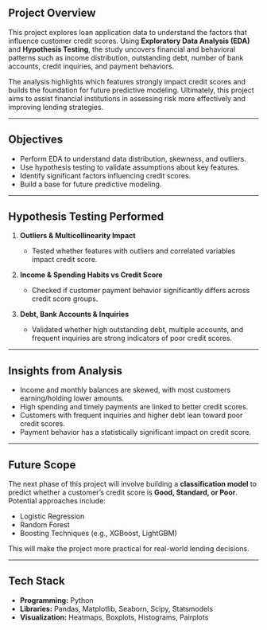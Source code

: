 ##  Project Overview

This project explores loan application data to understand the factors that influence customer credit scores. Using **Exploratory Data Analysis (EDA)** and **Hypothesis Testing**, the study uncovers financial and behavioral patterns such as income distribution, outstanding debt, number of bank accounts, credit inquiries, and payment behaviors.

The analysis highlights which features strongly impact credit scores and builds the foundation for future predictive modeling. Ultimately, this project aims to assist financial institutions in assessing risk more effectively and improving lending strategies.

---

##  Objectives

* Perform EDA to understand data distribution, skewness, and outliers.
* Use hypothesis testing to validate assumptions about key features.
* Identify significant factors influencing credit scores.
* Build a base for future predictive modeling.

---

##  Hypothesis Testing Performed

1. **Outliers & Multicollinearity Impact**

   * Tested whether features with outliers and correlated variables impact credit score.

2. **Income & Spending Habits vs Credit Score**

   * Checked if customer payment behavior significantly differs across credit score groups.

3. **Debt, Bank Accounts & Inquiries**

   * Validated whether high outstanding debt, multiple accounts, and frequent inquiries are strong indicators of poor credit scores.

---

## Insights from Analysis

* Income and monthly balances are skewed, with most customers earning/holding lower amounts.
* High spending and timely payments are linked to better credit scores.
* Customers with frequent inquiries and higher debt lean toward poor credit scores.
* Payment behavior has a statistically significant impact on credit score.

---

## Future Scope

The next phase of this project will involve building a **classification model** to predict whether a customer’s credit score is **Good, Standard, or Poor**. Potential approaches include:

* Logistic Regression
* Random Forest
* Boosting Techniques (e.g., XGBoost, LightGBM)

This will make the project more practical for real-world lending decisions.

---

##  Tech Stack

* **Programming:** Python
* **Libraries:** Pandas, Matplotlib, Seaborn, Scipy, Statsmodels
* **Visualization:** Heatmaps, Boxplots, Histograms, Pairplots


```

